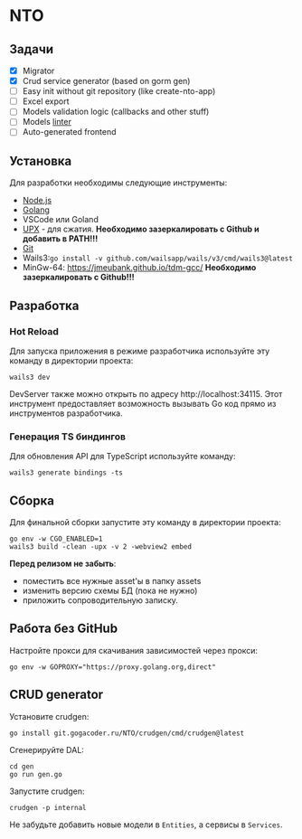 # NTO

## Задачи

- [x] Migrator
- [x] Crud service generator (based on gorm gen)
- [ ] Easy init without git repository (like create-nto-app)
- [ ] Excel export
- [ ] Models validation logic (callbacks and other stuff)
- [ ] Models [linter](https://git.gogacoder.ru/NTO/gormlint)
- [ ] Auto-generated frontend

## Установка

Для разработки необходимы следующие инструменты:

- [Node.js](https://nodejs.org/en)
- [Golang](https://go.dev/dl/)
- VSCode или Goland
- [UPX](https://github.com/upx/upx/releases/latest) - для сжатия.
  **Необходимо зазеркалировать с Github и добавить в PATH!!!**
- [Git](https://git-scm.com/)
- Wails3:`go install -v github.com/wailsapp/wails/v3/cmd/wails3@latest`
- MinGw-64: https://jmeubank.github.io/tdm-gcc/
  **Необходимо зазеркалировать с Github!!!**

## Разработка

### Hot Reload

Для запуска приложения в режиме разработчика используйте эту команду в директории проекта:

```
wails3 dev
```

DevServer также можно открыть по адресу http://localhost:34115.
Этот инструмент предоставляет возможность вызывать Go код прямо из инструментов разработчика.

### Генерация TS биндингов

Для обновления API для TypeScript используйте команду:

```
wails3 generate bindings -ts
```

## Сборка

Для финальной сборки запустите эту команду в директории проекта:

```
go env -w CGO_ENABLED=1
wails3 build -clean -upx -v 2 -webview2 embed
```

**Перед релизом не забыть**:

- поместить все нужные asset'ы в папку assets
- изменить версию схемы БД (пока не нужно)
- приложить сопроводительную записку.

## Работа без GitHub

Настройте прокси для скачивания зависимостей через прокси:

```
go env -w GOPROXY="https://proxy.golang.org,direct"
```

## CRUD generator

Установите crudgen:

```
go install git.gogacoder.ru/NTO/crudgen/cmd/crudgen@latest
```

Сгенерируйте DAL:

```
cd gen
go run gen.go
```

Запустите crudgen:

```
crudgen -p internal
```

Не забудьте добавить новые модели в `Entities`, а сервисы в `Services`.
